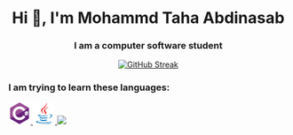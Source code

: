 <h1 align="center">Hi 👋, I'm Mohammd Taha Abdinasab</h1>
<h3 align="center">I am a computer software student</h3>

<p align="center"><a href="https://git.io/streak-stats"><img src="https://streak-stats.demolab.com?user=mohammdtahaabdinasab&theme=horizon&mode=weekly" alt="GitHub Streak" /></a></p>

<h3 align="left">I am trying to learn these languages:</h3>
<p align="left"> <a href="https://www.w3schools.com/cs/" target="_blank" rel="noreferrer"> <img src="https://raw.githubusercontent.com/devicons/devicon/master/icons/csharp/csharp-original.svg" alt="csharp" width="40" height="40"/> </a> <a href="https://www.java.com" target="_blank" rel="noreferrer"> <img src="https://raw.githubusercontent.com/devicons/devicon/master/icons/java/java-original.svg" alt="java" width="40" height="40"/> </a>
<img src="https://github-readme-stats.vercel.app/api/top-langs/?username=mohammdtahaabdinasab&layout=compact" />
</p>
